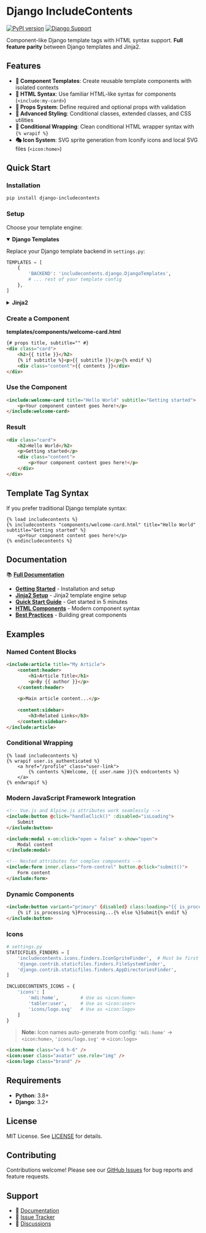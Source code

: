 # Django IncludeContents
[![PyPI version](https://img.shields.io/pypi/v/django-includecontents)](https://pypi.org/project/django-includecontents/)
[![Django Support](https://img.shields.io/pypi/djversions/django-includecontents.svg)](https://pypi.org/project/django-includecontents/)

Component-like Django template tags with HTML syntax support. **Full feature parity** between Django templates and Jinja2.

## Features

- **🧩 Component Templates**: Create reusable template components with isolated contexts
- **📝 HTML Syntax**: Use familiar HTML-like syntax for components (`<include:my-card>`)
- **🎯 Props System**: Define required and optional props with validation
- **🎨 Advanced Styling**: Conditional classes, extended classes, and CSS utilities
- **🔀 Conditional Wrapping**: Clean conditional HTML wrapper syntax with `{% wrapif %}`
- **🎭 Icon System**: SVG sprite generation from Iconify icons and local SVG files (`<icon:home>`)

## Quick Start

### Installation

```bash
pip install django-includecontents
```

### Setup

Choose your template engine:

<details open>
<summary><b>Django Templates</b></summary>

Replace your Django template backend in `settings.py`:

```python
TEMPLATES = [
    {
        'BACKEND': 'includecontents.django.DjangoTemplates',
        # ... rest of your template config
    },
]
```

</details>

<details>
<summary><b>Jinja2</b></summary>

Add the Jinja2 extension in `settings.py`:

```python
TEMPLATES = [
    {
        'BACKEND': 'django.template.backends.jinja2.Jinja2',
        'OPTIONS': {
            'extensions': [
                'includecontents.jinja2.IncludeContentsExtension',
            ],
        },
    },
]
```

See [Jinja2 Setup](https://smileychris.github.io/django-includecontents/getting-started/jinja2-setup/) for complete instructions.

</details>

### Create a Component

**templates/components/welcome-card.html**
```html
{# props title, subtitle="" #}
<div class="card">
    <h2>{{ title }}</h2>
    {% if subtitle %}<p>{{ subtitle }}</p>{% endif %}
    <div class="content">{{ contents }}</div>
</div>
```

### Use the Component

```html
<include:welcome-card title="Hello World" subtitle="Getting started">
    <p>Your component content goes here!</p>
</include:welcome-card>
```

### Result

```html
<div class="card">
    <h2>Hello World</h2>
    <p>Getting started</p>
    <div class="content">
        <p>Your component content goes here!</p>
    </div>
</div>
```

## Template Tag Syntax

If you prefer traditional Django template syntax:

```django
{% load includecontents %}
{% includecontents "components/welcome-card.html" title="Hello World" subtitle="Getting started" %}
    <p>Your component content goes here!</p>
{% endincludecontents %}
```

## Documentation

📚 **[Full Documentation](https://smileychris.github.io/django-includecontents/)**

- **[Getting Started](https://smileychris.github.io/django-includecontents/getting-started/installation/)** - Installation and setup
- **[Jinja2 Setup](https://smileychris.github.io/django-includecontents/getting-started/jinja2-setup/)** - Jinja2 template engine setup
- **[Quick Start Guide](https://smileychris.github.io/django-includecontents/getting-started/quickstart/)** - Get started in 5 minutes
- **[HTML Components](https://smileychris.github.io/django-includecontents/using-components/html-syntax/)** - Modern component syntax
- **[Best Practices](https://smileychris.github.io/django-includecontents/building-components/best-practices/)** - Building great components

## Examples

### Named Content Blocks

```html
<include:article title="My Article">
    <content:header>
        <h1>Article Title</h1>
        <p>By {{ author }}</p>
    </content:header>
    
    <p>Main article content...</p>
    
    <content:sidebar>
        <h3>Related Links</h3>
    </content:sidebar>
</include:article>
```

### Conditional Wrapping

```django
{% load includecontents %}
{% wrapif user.is_authenticated %}
    <a href="/profile" class="user-link">
        {% contents %}Welcome, {{ user.name }}{% endcontents %}
    </a>
{% endwrapif %}
```

### Modern JavaScript Framework Integration

```html
<!-- Vue.js and Alpine.js attributes work seamlessly -->
<include:button @click="handleClick()" :disabled="isLoading">
    Submit
</include:button>

<include:modal x-on:click="open = false" x-show="open">
    Modal content
</include:modal>

<!-- Nested attributes for complex components -->
<include:form inner.class="form-control" button.@click="submit()">
    Form content
</include:form>
```

### Dynamic Components

```html
<include:button variant="primary" {disabled} class:loading="{{ is_processing }}">
    {% if is_processing %}Processing...{% else %}Submit{% endif %}
</include:button>
```

### Icons

```python
# settings.py
STATICFILES_FINDERS = [
    'includecontents.icons.finders.IconSpriteFinder',  # Must be first for icons
    'django.contrib.staticfiles.finders.FileSystemFinder',
    'django.contrib.staticfiles.finders.AppDirectoriesFinder',
]

INCLUDECONTENTS_ICONS = {
    'icons': [
        'mdi:home',        # Use as <icon:home>
        'tabler:user',     # Use as <icon:user>
        'icons/logo.svg'   # Use as <icon:logo>
    ]
}
```

> **Note:** Icon names auto-generate from config: `'mdi:home'` → `<icon:home>`, `'icons/logo.svg'` → `<icon:logo>`

```html
<icon:home class="w-6 h-6" />
<icon:user class="avatar" use.role="img" />
<icon:logo class="brand" />
```

## Requirements

- **Python**: 3.8+
- **Django**: 3.2+

## License

MIT License. See [LICENSE](LICENSE) for details.

## Contributing

Contributions welcome! Please see our [GitHub Issues](https://github.com/SmileyChris/django-includecontents/issues) for bug reports and feature requests.

## Support

- 📖 [Documentation](https://smileychris.github.io/django-includecontents/)
- 🐛 [Issue Tracker](https://github.com/SmileyChris/django-includecontents/issues)
- 💬 [Discussions](https://github.com/SmileyChris/django-includecontents/discussions)